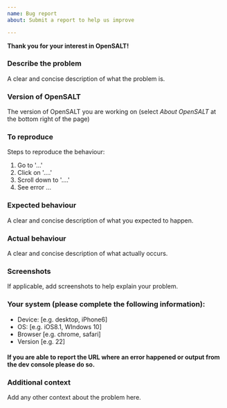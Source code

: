 ```yaml
---
name: Bug report
about: Submit a report to help us improve

---
```


**Thank you for your interest in OpenSALT!**

### Describe the problem
A clear and concise description of what the problem is.

### Version of OpenSALT
The version of OpenSALT you are working on (select _About OpenSALT_ at the bottom right of the page)

### To reproduce
Steps to reproduce the behaviour:
1. Go to '...'
2. Click on '....'
3. Scroll down to '....'
4. See error ...

### Expected behaviour
A clear and concise description of what you expected to happen.

### Actual behaviour
A clear and concise description of what actually occurs.

### Screenshots
If applicable, add screenshots to help explain your problem.

### Your system (please complete the following information):
 - Device: [e.g. desktop, iPhone6]
 - OS: [e.g. iOS8.1, WIndows 10]
 - Browser [e.g. chrome, safari]
 - Version [e.g. 22]

#### If you are able to report the URL where an error happened or output from the dev console please do so.

### Additional context
Add any other context about the problem here.
